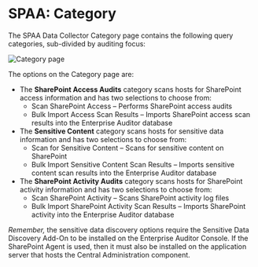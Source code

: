# SPAA: Category

The SPAA Data Collector Category page contains the following query categories, sub-divided by
auditing focus:

![Category page](/img/versioned_docs/accessanalyzer_11.6/accessanalyzer/admin/datacollector/adinventory/category.webp)

The options on the Category page are:

- The **SharePoint Access Audits** category scans hosts for SharePoint access information and has
  two selections to choose from:
  - Scan SharePoint Access – Performs SharePoint access audits
  - Bulk Import Access Scan Results – Imports SharePoint access scan results into the Enterprise
    Auditor database
- The **Sensitive Content** category scans hosts for sensitive data information and has two
  selections to choose from:
  - Scan for Sensitive Content – Scans for sensitive content on SharePoint
  - Bulk Import Sensitive Content Scan Results – Imports sensitive content scan results into the
    Enterprise Auditor database
- The **SharePoint Activity Audits** category scans hosts for SharePoint activity information and
  has two selections to choose from:
  - Scan SharePoint Activity – Scans SharePoint activity log files
  - Bulk Import SharePoint Activity Scan Results – Imports SharePoint activity into the Enterprise
    Auditor database

_Remember,_ the sensitive data discovery options require the Sensitive Data Discovery Add-On to be
installed on the Enterprise Auditor Console. If the SharePoint Agent is used, then it must also be
installed on the application server that hosts the Central Administration component.
